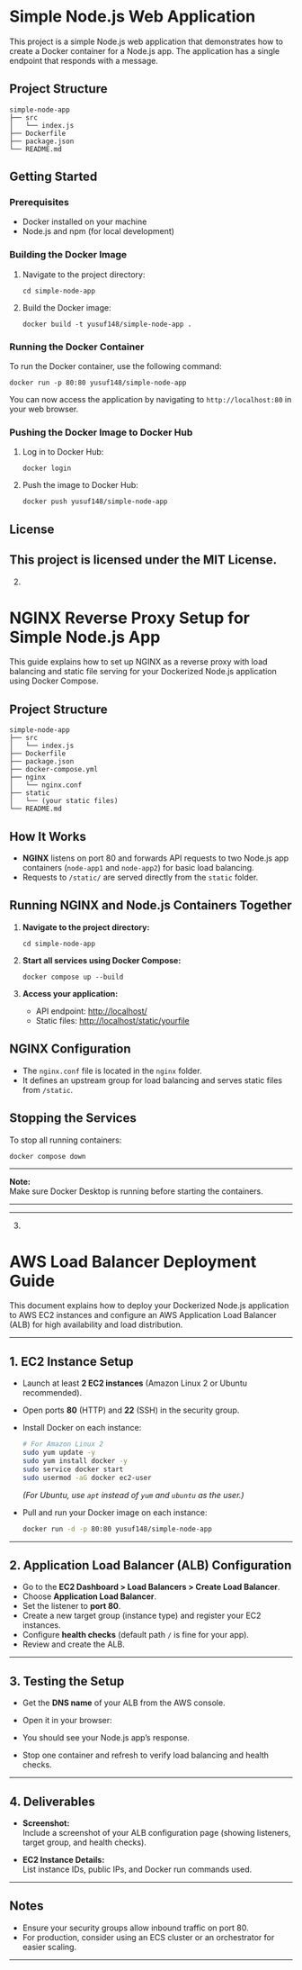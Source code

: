 # Simple Node.js Web Application

This project is a simple Node.js web application that demonstrates how to create a Docker container for a Node.js app. The application has a single endpoint that responds with a message.

## Project Structure

```
simple-node-app
├── src
│   └── index.js
├── Dockerfile
├── package.json
└── README.md
```

## Getting Started

### Prerequisites

- Docker installed on your machine
- Node.js and npm (for local development)

### Building the Docker Image

1. Navigate to the project directory:

   ```
   cd simple-node-app
   ```

2. Build the Docker image:

   ```
   docker build -t yusuf148/simple-node-app .
   ```

### Running the Docker Container

To run the Docker container, use the following command:

```
docker run -p 80:80 yusuf148/simple-node-app
```

You can now access the application by navigating to `http://localhost:80` in your web browser.

### Pushing the Docker Image to Docker Hub

1. Log in to Docker Hub:

   ```
   docker login
   ```

2. Push the image to Docker Hub:

   ```
   docker push yusuf148/simple-node-app
   ```
## License

This project is licensed under the MIT License.
---------------------------------------------------------------------------------------------------------------------------------------
2.

# NGINX Reverse Proxy Setup for Simple Node.js App

This guide explains how to set up NGINX as a reverse proxy with load balancing and static file serving for your Dockerized Node.js application using Docker Compose.

## Project Structure

```
simple-node-app
├── src
│   └── index.js
├── Dockerfile
├── package.json
├── docker-compose.yml
├── nginx
│   └── nginx.conf
├── static
│   └── (your static files)
└── README.md
```

## How It Works

- **NGINX** listens on port 80 and forwards API requests to two Node.js app containers (`node-app1` and `node-app2`) for basic load balancing.
- Requests to `/static/` are served directly from the `static` folder.

## Running NGINX and Node.js Containers Together

1. **Navigate to the project directory:**
   ```
   cd simple-node-app
   ```

2. **Start all services using Docker Compose:**
   ```
   docker compose up --build
   ```

3. **Access your application:**
   - API endpoint: [http://localhost/](http://localhost/)
   - Static files: [http://localhost/static/yourfile](http://localhost/static/yourfile)

## NGINX Configuration

- The `nginx.conf` file is located in the `nginx` folder.
- It defines an upstream group for load balancing and serves static files from `/static`.

## Stopping the Services

To stop all running containers:
```
docker compose down
```

---

**Note:**  
Make sure Docker Desktop is running before starting the containers.

---

-------------------------------------------------------------------------------------------------------
3.
# AWS Load Balancer Deployment Guide

This document explains how to deploy your Dockerized Node.js application to AWS EC2 instances and configure an AWS Application Load Balancer (ALB) for high availability and load distribution.

---

## 1. EC2 Instance Setup

- Launch at least **2 EC2 instances** (Amazon Linux 2 or Ubuntu recommended).
- Open ports **80** (HTTP) and **22** (SSH) in the security group.
- Install Docker on each instance:
  ```sh
  # For Amazon Linux 2
  sudo yum update -y
  sudo yum install docker -y
  sudo service docker start
  sudo usermod -aG docker ec2-user
  ```
  *(For Ubuntu, use `apt` instead of `yum` and `ubuntu` as the user.)*

- Pull and run your Docker image on each instance:
  ```sh
  docker run -d -p 80:80 yusuf148/simple-node-app
  ```

---

## 2. Application Load Balancer (ALB) Configuration

- Go to the **EC2 Dashboard > Load Balancers > Create Load Balancer**.
- Choose **Application Load Balancer**.
- Set the listener to **port 80**.
- Create a new target group (instance type) and register your EC2 instances.
- Configure **health checks** (default path `/` is fine for your app).
- Review and create the ALB.

---

## 3. Testing the Setup

- Get the **DNS name** of your ALB from the AWS console.
- Open it in your browser:  
  
- You should see your Node.js app’s response.
- Stop one container and refresh to verify load balancing and health checks.

---

## 4. Deliverables

- **Screenshot:**  
  Include a screenshot of your ALB configuration page (showing listeners, target group, and health checks).

- **EC2 Instance Details:**  
  List instance IDs, public IPs, and Docker run commands used.
   

---

## Notes

- Ensure your security groups allow inbound traffic on port 80.
- For production, consider using an ECS cluster or an orchestrator for easier scaling.

---